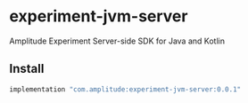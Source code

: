 # experiment-jvm-server

Amplitude Experiment Server-side SDK for Java and Kotlin

## Install

```gradle
implementation "com.amplitude:experiment-jvm-server:0.0.1"
```
